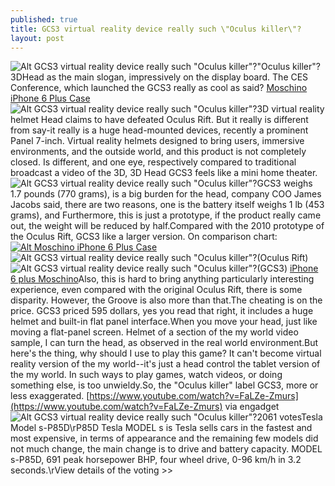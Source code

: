 ```yaml
---
published: true
title: GCS3 virtual reality device really such \"Oculus killer\"?
layout: post
---
```

![Alt GCS3 virtual reality device really such \"Oculus killer\"?](http://designeriphone.files.wordpress.com/2016/04/783d2cdd.jpeg)\"Oculus killer\"? 3DHead as the main slogan, impressively on the display board. The CES Conference, which launched the GCS3 really as cool as said? [Moschino iPhone 6 Plus Case](http://www.nodcase.com/moschino-french-fries-silicone-case-for-iphone-6-plus-p-4319.html)![Alt GCS3 virtual reality device really such \"Oculus killer\"?](http://designeriphone.files.wordpress.com/2016/04/783fe9ac.jpeg)3D virtual reality helmet Head claims to have defeated Oculus Rift. But it really is different from say-it really is a huge head-mounted devices, recently a prominent Panel 7-inch. Virtual reality helmets designed to bring users, immersive environments, and the outside world, and this product is not completely closed. Is different, and one eye, respectively compared to traditional broadcast a video of the 3D, 3D Head GCS3 feels like a mini home theater.![Alt GCS3 virtual reality device really such \"Oculus killer\"?](http://designeriphone.files.wordpress.com/2016/04/7834add2.jpeg)GCS3 weighs 1.7 pounds (770 grams), is a big burden for the head, company COO James Jacobs said, there are two reasons, one is the battery itself weighs 1 lb (453 grams), and Furthermore, this is just a prototype, if the product really came out, the weight will be reduced by half.Compared with the 2010 prototype of the Oculus Rift, GCS3 like a larger version. On comparison chart:[![Alt Moschino iPhone 6 Plus Case](http://www.nodcase.com/images/large/i6plus/moschino_i6p506_lrg.jpg)](http://www.nodcase.com/moschino-french-fries-silicone-case-for-iphone-6-plus-p-4319.html)![Alt GCS3 virtual reality device really such \"Oculus killer\"?](http://designeriphone.files.wordpress.com/2016/04/78346f9d.jpeg)(Oculus Rift)![Alt GCS3 virtual reality device really such \"Oculus killer\"?](http://designeriphone.files.wordpress.com/2016/04/7842f349.jpeg)(GCS3) [iPhone 6 plus Moschino](https://hermestyle.wordpress.com/2016/03/30/spring-of-2016-apple-product-launches/)Also, this is hard to bring anything particularly interesting experience, even compared with the original Oculus Rift, there is some disparity. However, the Groove is also more than that.The cheating is on the price. GCS3 priced 595 dollars, yes you read that right, it includes a huge helmet and built-in flat panel interface.When you move your head, just like moving a flat-panel screen. Helmet of a section of the my world video sample, I can turn the head, as observed in the real world environment.But here\'s the thing, why should I use to play this game? It can\'t become virtual reality version of the my world--it\'s just a head control the tablet version of the my world. In such ways to play games, watch videos, or doing something else, is too unwieldy.So, the \"Oculus killer\" label GCS3, more or less exaggerated. [https://www.youtube.com/watch?v=FaLZe-Zmurs](https://www.youtube.com/watch?v=FaLZe-Zmurs) via engadget![Alt GCS3 virtual reality device really such \"Oculus killer\"?](http://designeriphone.files.wordpress.com/2016/04/784322af.jpeg)2061 votesTesla Model s-P85D\rP85D Tesla MODEL s is Tesla sells cars in the fastest and most expensive, in terms of appearance and the remaining few models did not much change, the main change is to drive and battery capacity. MODEL s-P85D, 691 peak horsepower BHP, four wheel drive, 0-96 km/h in 3.2 seconds.\rView details of the voting >>